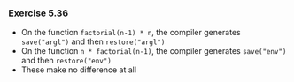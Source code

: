 ### Exercise 5.36
- On the function `factorial(n-1) * n`, the compiler generates `save("argl")` and then `restore("argl")`
- On the function `n * factorial(n-1)`, the compiler generates `save("env")` and then `restore("env")`
- These make no difference at all


